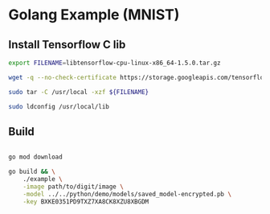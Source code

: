 # Golang Example (MNIST)

## Install Tensorflow C lib

```bash 
export FILENAME=libtensorflow-cpu-linux-x86_64-1.5.0.tar.gz

wget -q --no-check-certificate https://storage.googleapis.com/tensorflow/libtensorflow/${FILENAME}

sudo tar -C /usr/local -xzf ${FILENAME}

sudo ldconfig /usr/local/lib
```

## Build

```bash 

go mod download

go build && \
    ./example \
    -image path/to/digit/image \
    -model ../../python/demo/models/saved_model-encrypted.pb \
    -key BXKE0351PD9TXZ7XA8CK8XZU8XBGDM
```